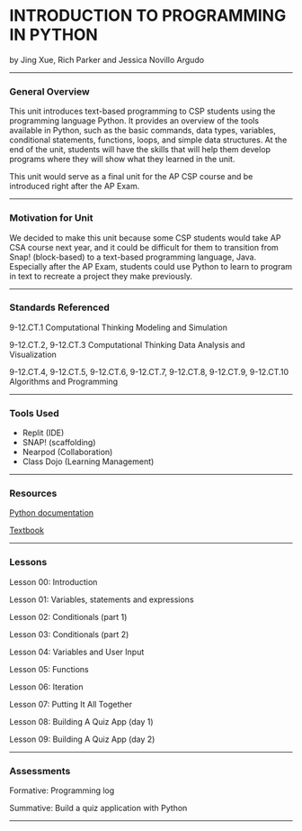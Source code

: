 # INTRODUCTION TO PROGRAMMING IN PYTHON
by Jing Xue, Rich Parker and Jessica Novillo Argudo

-----

### General Overview
This unit introduces text-based programming to CSP students using the programming language Python. It provides an overview of the tools available in Python, such as the basic commands, data types, variables, conditional statements, functions, loops, and simple data structures. At the end of the unit, students will have the skills that will help them develop programs where they will show what they learned in the unit. 

This unit would serve as a final unit for the AP CSP course and be introduced right after the AP Exam.

---

### Motivation for Unit
We decided to make this unit because some CSP students would take AP CSA course next year, and it could be difficult for them to transition from Snap! (block-based) to a text-based programming language, Java. Especially after the AP Exam, students could use Python to learn to program in text to recreate a project they make previously.  

---

### Standards Referenced
9-12.CT.1 Computational Thinking Modeling and Simulation

9-12.CT.2, 9-12.CT.3 Computational Thinking Data Analysis and Visualization

9-12.CT.4, 9-12.CT.5, 9-12.CT.6, 9-12.CT.7, 9-12.CT.8, 9-12.CT.9, 9-12.CT.10 Algorithms and Programming

---

### Tools Used


* Replit  (IDE) 
* SNAP!   (scaffolding)
* Nearpod (Collaboration)
* Class Dojo (Learning Management)

---

### Resources

[Python documentation](https://www.python.org/doc/)

[Textbook](https://books.trinket.io/pfe/index.html)

---

### Lessons

Lesson 00: Introduction

Lesson 01: Variables, statements and expressions

Lesson 02: Conditionals (part 1)

Lesson 03: Conditionals (part 2)

Lesson 04: Variables and User Input

Lesson 05: Functions 

Lesson 06: Iteration 

Lesson 07: Putting It All Together

Lesson 08: Building A Quiz App (day 1)

Lesson 09: Building A Quiz App (day 2)

---

### Assessments

Formative: Programming log

Summative: Build a quiz application with Python

---
